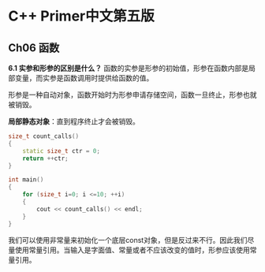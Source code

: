 # C++ Primer中文第五版
## Ch06 函数
**6.1 实参和形参的区别是什么？**
函数的实参是形参的初始值，形参在函数内部是局部变量，而实参是函数调用时提供给函数的值。

形参是一种自动对象，函数开始时为形参申请存储空间，函数一旦终止，形参也就被销毁。

**局部静态对象**：直到程序终止才会被销毁。
```c++
size_t count_calls()
{
    static size_t ctr = 0;
    return ++ctr;
}

int main()
{
    for (size_t i=0; i <=10; ++i)
    {
        cout << count_calls() << endl;
    }
}
```

我们可以使用非常量来初始化一个底层const对象，但是反过来不行。因此我们尽量使用常量引用。当输入是字面值、常量或者不应该改变的值时，形参应该使用常量引用。